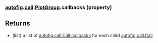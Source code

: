 ### [autofig](autofig.md).[call](autofig.call.md).[PlotGroup](autofig.call.PlotGroup.md).callbacks (property)




Returns
---------
* (list) a list of  [autofig.call.Call.callbacks](autofig.call.Call.callbacks.md) for each child
    [autofig.call.Call](autofig.call.Call.md)


